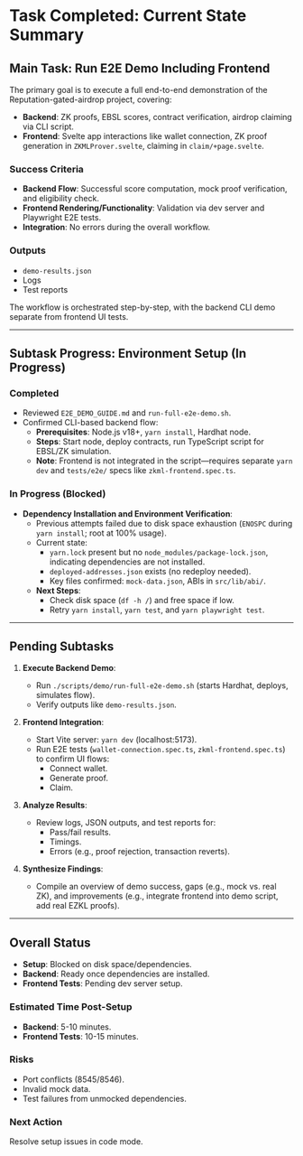 # Task Completed: Current State Summary

## Main Task: Run E2E Demo Including Frontend

The primary goal is to execute a full end-to-end demonstration of the Reputation-gated-airdrop project, covering:

- **Backend**: ZK proofs, EBSL scores, contract verification, airdrop claiming via CLI script.
- **Frontend**: Svelte app interactions like wallet connection, ZK proof generation in `ZKMLProver.svelte`, claiming in `claim/+page.svelte`.

### Success Criteria

- **Backend Flow**: Successful score computation, mock proof verification, and eligibility check.
- **Frontend Rendering/Functionality**: Validation via dev server and Playwright E2E tests.
- **Integration**: No errors during the overall workflow.

### Outputs

- `demo-results.json`
- Logs
- Test reports

The workflow is orchestrated step-by-step, with the backend CLI demo separate from frontend UI tests.

---

## Subtask Progress: Environment Setup (In Progress)

### Completed

- Reviewed `E2E_DEMO_GUIDE.md` and `run-full-e2e-demo.sh`.
- Confirmed CLI-based backend flow:
  - **Prerequisites**: Node.js v18+, `yarn install`, Hardhat node.
  - **Steps**: Start node, deploy contracts, run TypeScript script for EBSL/ZK simulation.
  - **Note**: Frontend is not integrated in the script—requires separate `yarn dev` and `tests/e2e/` specs like `zkml-frontend.spec.ts`.

### In Progress (Blocked)

- **Dependency Installation and Environment Verification**:
  - Previous attempts failed due to disk space exhaustion (`ENOSPC` during `yarn install`; root at 100% usage).
  - Current state:
    - `yarn.lock` present but no `node_modules/package-lock.json`, indicating dependencies are not installed.
    - `deployed-addresses.json` exists (no redeploy needed).
    - Key files confirmed: `mock-data.json`, ABIs in `src/lib/abi/`.
  - **Next Steps**:
    - Check disk space (`df -h /`) and free space if low.
    - Retry `yarn install`, `yarn test`, and `yarn playwright test`.

---

## Pending Subtasks

1. **Execute Backend Demo**:
   - Run `./scripts/demo/run-full-e2e-demo.sh` (starts Hardhat, deploys, simulates flow).
   - Verify outputs like `demo-results.json`.

2. **Frontend Integration**:
   - Start Vite server: `yarn dev` (localhost:5173).
   - Run E2E tests (`wallet-connection.spec.ts`, `zkml-frontend.spec.ts`) to confirm UI flows:
     - Connect wallet.
     - Generate proof.
     - Claim.

3. **Analyze Results**:
   - Review logs, JSON outputs, and test reports for:
     - Pass/fail results.
     - Timings.
     - Errors (e.g., proof rejection, transaction reverts).

4. **Synthesize Findings**:
   - Compile an overview of demo success, gaps (e.g., mock vs. real ZK), and improvements (e.g., integrate frontend into demo script, add real EZKL proofs).

---

## Overall Status

- **Setup**: Blocked on disk space/dependencies.
- **Backend**: Ready once dependencies are installed.
- **Frontend Tests**: Pending dev server setup.

### Estimated Time Post-Setup

- **Backend**: 5-10 minutes.
- **Frontend Tests**: 10-15 minutes.

### Risks

- Port conflicts (8545/8546).
- Invalid mock data.
- Test failures from unmocked dependencies.

### Next Action

Resolve setup issues in code mode.
